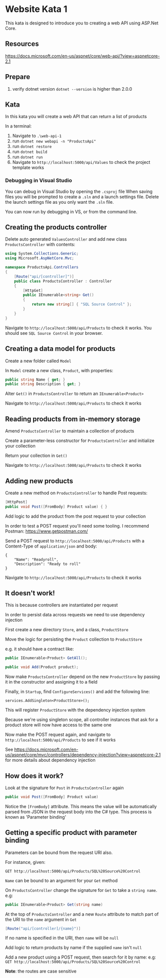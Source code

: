 # Website Kata 1

This kata is designed to introduce you to creating a web API using ASP.Net Core.

## Resources
https://docs.microsoft.com/en-us/aspnet/core/web-api/?view=aspnetcore-2.1

## Prepare
1. verify dotnet version `dotnet --version` is higher than 2.0.0

## Kata
In this kata you will create a web API that can return a list of products

In a terminal:
1. Navigate to `.\web-api-1`
1. run `dotnet new webapi -n "ProductsApi"`
1. run `dotnet restore`
1. run `dotnet build`
1. run `dotnet run`
1. Navigate to `http://localhost:5000/api/Values` to check the project template works

### Debugging in Visual Studio

You can debug in Visual Studio by opening the `.csproj` file
When saving files you will be prompted to create a `.sln` and a launch settings file. Delete the launch settings file as you only want the `.sln` file.

You can now run by debugging in VS, or from the command line.

## Creating the products controller

Delete auto generated `ValuesController` and add new class `ProductsController` with contents:

```C#
using System.Collections.Generic;
using Microsoft.AspNetCore.Mvc;

namespace ProductsApi.Controllers
{
    [Route("api/[controller]")]
    public class ProductsController : Controller
    {
        [HttpGet]
        public IEnumerable<string> Get()
        {
            return new string[] { "SQL Source Control" };
        }
    }
}
```

Navigate to `http://localhost:5000/api/Products` to check it works. You should see `SQL Source Control` in your browser.


## Creating a data model for products

Create a new folder called `Model`

In `Model` create a new class, `Product`, with properties:

```C#
public string Name { get; }
public string Description { get; }
```

Alter `Get()` in `ProductsController` to return an `IEnumerable<Product>`

Navigate to `http://localhost:5000/api/Products` to check it works

## Reading products from in-memory storage

Amend `ProductsController` to maintain a collection of products

Create a parameter-less constructor for `ProductsController` and initialize your collection

Return your collection in `Get()`

Navigate to `http://localhost:5000/api/Products` to check it works


## Adding new products

Create a new method on `ProductsController` to handle Post requests:

```C#
[HttpPost]
public void Post([FromBody] Product value) { }
```

Add logic to add the product from the post request to your collection

In order to test a POST request you'll need some tooling. I recommend Postman: https://www.getpostman.com/

Send a POST request to `http://localhost:5000/api/Products` with a Content-Type of `application/json` and body:

```
{
	"Name": "Readyroll",
	"Description": "Ready to roll"
}
```

Navigate to `http://localhost:5000/api/Products` to check it works

## It doesn't work!

This is because controllers are instantiated per request

In order to persist data across requests we need to use dependency injection

First create a new directory `Store`, and a class, `ProductStore`

Move the logic for persisting the `Product` collection to `ProductStore`

e.g. it should have a contract like:

```C#
public IEnumerable<Product> GetAll();

public void Add(Product product);
```

Now make `ProductsController` depend on the new `ProductStore` by passing it in the constructor and assigning it to a field

Finally, in `Startup`, find `ConfigureServices()` and add the following line:

`services.AddSingleton<ProductStore>();`

This will register `ProductStore` with the dependency injection system

Because we're using singleton scope, all controller instances that ask for a product store will now have access to the same one

Now make the POST request again, and navigate to `http://localhost:5000/api/Products` to see if it works

See https://docs.microsoft.com/en-us/aspnet/core/mvc/controllers/dependency-injection?view=aspnetcore-2.1 for more details about dependency injection

## How does it work?
Look at the signature for `Post` in `ProductsController` again

```C#
public void Post([FromBody] Product value)
```

Notice the `[FromBody]` attribute. This means the value will be automatically parsed from JSON in the request body into the C# type. This process is known as 'Parameter binding'

## Getting a specific product with parameter binding

Parameters can be bound from the request URI also.

For instance, given: 

`GET http://localhost:5000/api/Products/SQL%20Source%20Control`

`Name` can be bound to an argument for your `Get` method

On `ProductsController` change the signature for `Get` to take a `string name`. e.g:

```c#
public IEnumerable<Product> Get(string name)
```

At the top of `ProductsController` and a new `Route` attribute to match part of the URI to the `name` argument in `Get`

```C#
[Route("api/[controller]/{name}")]
```

If no name is specified in the URI, then `name` will be `null`

Add logic to return products by name if the supplied `name` isn't `null`

Add a new product using a POST request, then search for it by name: e.g: `GET http://localhost:5000/api/Products/SQL%20Source%20Control`

**Note**: the routes are case sensitive